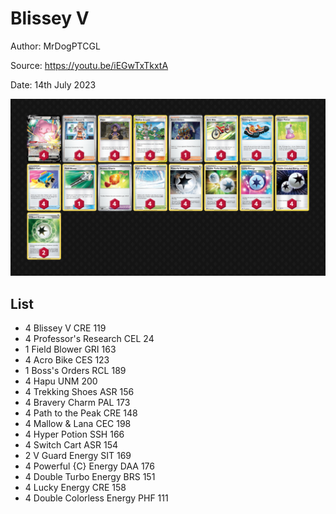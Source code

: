# Blissey V

Author: MrDogPTCGL

Source: <https://youtu.be/iEGwTxTkxtA>

Date: 14th July 2023

![decklist](../../images/PAL/Blissey%20V/3-%20Blissey%20V.png)

## List

* 4 Blissey V CRE 119
* 4 Professor's Research CEL 24
* 1 Field Blower GRI 163
* 4 Acro Bike CES 123
* 1 Boss's Orders RCL 189
* 4 Hapu UNM 200
* 4 Trekking Shoes ASR 156
* 4 Bravery Charm PAL 173
* 4 Path to the Peak CRE 148
* 4 Mallow & Lana CEC 198
* 4 Hyper Potion SSH 166
* 4 Switch Cart ASR 154
* 2 V Guard Energy SIT 169
* 4 Powerful {C} Energy DAA 176
* 4 Double Turbo Energy BRS 151
* 4 Lucky Energy CRE 158
* 4 Double Colorless Energy PHF 111
